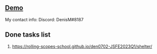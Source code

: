 ## [Demo](https://den0702.github.io/Shelter/shelter/)

My contact info: Discord: DenisM#8187

## Done tasks list
1. https://rolling-scopes-school.github.io/den0702-JSFE2023Q1/shelter/
